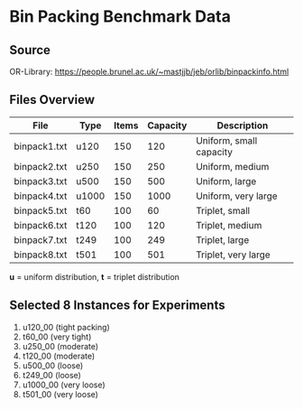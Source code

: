 # Bin Packing Benchmark Data

## Source

OR-Library: https://people.brunel.ac.uk/~mastjjb/jeb/orlib/binpackinfo.html

## Files Overview

| File         | Type  | Items | Capacity | Description             |
| ------------ | ----- | ----- | -------- | ----------------------- |
| binpack1.txt | u120  | 150   | 120      | Uniform, small capacity |
| binpack2.txt | u250  | 150   | 250      | Uniform, medium         |
| binpack3.txt | u500  | 150   | 500      | Uniform, large          |
| binpack4.txt | u1000 | 150   | 1000     | Uniform, very large     |
| binpack5.txt | t60   | 100   | 60       | Triplet, small          |
| binpack6.txt | t120  | 100   | 120      | Triplet, medium         |
| binpack7.txt | t249  | 100   | 249      | Triplet, large          |
| binpack8.txt | t501  | 100   | 501      | Triplet, very large     |

**u** = uniform distribution, **t** = triplet distribution

## Selected 8 Instances for Experiments

1. u120_00 (tight packing)
2. t60_00 (very tight)
3. u250_00 (moderate)
4. t120_00 (moderate)
5. u500_00 (loose)
6. t249_00 (loose)
7. u1000_00 (very loose)
8. t501_00 (very loose)
